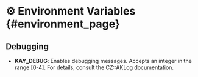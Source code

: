 # ⚙️ Environment Variables {#environment_page}

## Debugging

- **KAY_DEBUG**: Enables debugging messages. Accepts an integer in the range [0-4]. For details, consult the CZ::AKLog documentation.
